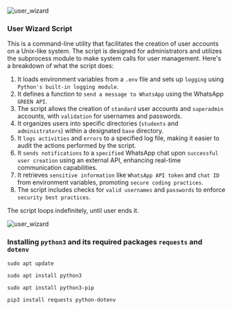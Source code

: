 ![user_wizard](https://github.com/user-attachments/assets/9865f0d0-c7dc-44fe-bfef-56c26b06a597)
### User Wizard Script
This is a command-line utility that facilitates the creation of user accounts on a Unix-like system. The script is designed for administrators and utilizes the subprocess module to make system calls for user management. Here's a breakdown of what the script does:


1. It loads environment variables from a `.env` file and sets up `logging` using `Python's built-in logging module`.
2. It defines a function to `send a message to WhatsApp` using the WhatsApp `GREEN API`.
3. The script allows the creation of `standard` user accounts and `superadmin` accounts, with `validation` for usernames and passwords.
4. It organizes users into specific directories (`students` and `administrators`) within a designated `base` directory.
5. It `logs activities` and `errors` to a specified log file, making it easier to audit the actions performed by the script.
6. It `sends notifications` to a `specified` WhatsApp chat upon `successful user creation` using an external API, enhancing real-time communication capabilities.
7. It retrieves `sensitive information` like `WhatsApp API token` and `chat ID` from environment variables, promoting `secure coding practices`.
8. The script includes checks for `valid usernames` and `passwords` to enforce `security best practices`.

The script loops indefinitely, until user ends it.

![user_wizard](https://github.com/user-attachments/assets/5fbe503d-d60b-466a-a9d0-889dedd6aaf0)

### Installing `python3` and its required packages `requests` and `dotenv`

`sudo apt update`

`sudo apt install python3`

`sudo apt install python3-pip`

`pip3 install requests python-dotenv`  

